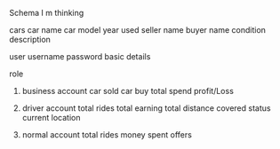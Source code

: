 Schema I m thinking

cars
car name
car model
year used
seller name
buyer name
condition
description

user
username
password
basic details

role

1.  business account
    car sold
    car buy
    total spend
    profit/Loss

2.  driver account
    total rides
    total earning
    total distance covered
    status
    current location

3.  normal account
    total rides
    money spent
    offers
